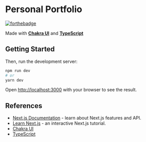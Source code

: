 # Personal Portfolio

[![forthebadge](https://forthebadge.com/images/badges/made-with-typescript.svg)](https://forthebadge.com)



Made with [**Chakra UI**](https://chakra-ui.com) and [**TypeScript**](https://www.typescriptlang.org) 

## Getting Started

Then, run the development server:

```bash
npm run dev
# or
yarn dev
```

Open [http://localhost:3000](http://localhost:3000) with your browser to see the result.

## References

- [Next.js Documentation](https://nextjs.org/docs) - learn about Next.js features and API.
- [Learn Next.js](https://nextjs.org/learn) - an interactive Next.js tutorial.
- [Chakra UI](https://chakra-ui.com)
- [TypeScript](https://www.typescriptlang.org)
